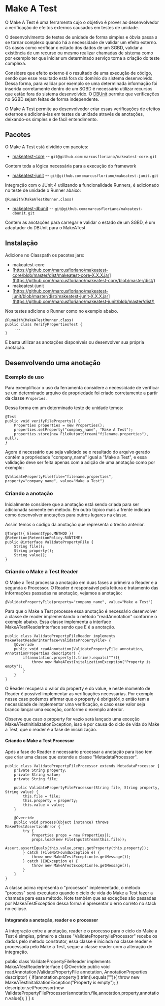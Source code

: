 Make A Test
===========

O Make A Test é uma ferramenta cujo o objetivo é prover ao desenvolvedor a verificação de efeitos externos causados em testes de unidade.

O desenvolvimento de testes de unidade de forma simples e óbvia passa a se tornar complexo quando há a necessidade de validar um efeito externo. Os casos como verificar o estado dos dados de um SGBD, validar a existência de um recurso ou mesmo realizar chamadas de sistema como por exemplo ter que iniciar um determinado serviço torna a criação do teste complexa.

Considere que efeito externo é o resultado de uma execução de código, sendo que esse resultado está fora do domínio do sistema desenvolvido. Dessa forma, para validar por exemplo se uma determinada informação foi inserida corretamente dentro de um SGBD é necessário utilizar recursos que estão fora do sistema desenvolvido. O [DBUnit](http://www.dbunit.org) permite que verificações no SGBD sejam feitas de forma independente.

O Make A Test permite ao desenvolvedor criar essas verificações de efeitos externos e adicioná-las em testes de unidade através de anotações, deixando-os simples e de fácil entendimento.

Pacotes
-------

O Make A Test está dividido em pacotes:

- [makeatest-core](http://github.com/marcusfloriano/makeatest-core.git) -- `git@github.com:marcusfloriano/makeatest-core.git`

Contem toda a lógica necessária para a execução do framework

- [makeatest-junit](http://github.com/marcusfloriano/makeatest-junit.git) -- `git@github.com:marcusfloriano/makeatest-junit.git`

Integração com o JUnit 4 utilizando a funcionalidade Runners, é adicionado no teste de unidade o Runner abaixo:

    @RunWith(MakeATestRunner.class)

- [makeatest-dbunit](http://github.com/marcusfloriano/makeatest-dbunit.git) -- `git@github.com:marcusfloriano/makeatest-dbunit.git`

Contem as anotações para carregar e validar o estado de um SGBD, é um adaptador do DBUnit para o MakeATest.

Instalação
----------

Adicione no Classpath os pacotes jars:

- makeatest-core
 - [https://github.com/marcusfloriano/makeatest-core/blob/master/dist/makeatest-core-X.X.X.jar](https://github.com/marcusfloriano/makeatest-core/blob/master/dist/)
- makeatest-junit
 - [https://github.com/marcusfloriano/makeatest-junit/blob/master/dist/makeatest-junit-X.X.X.jar](https://github.com/marcusfloriano/makeatest-junit/blob/master/dist/)

Nos testes adicione o Runner como no exemplo abaixo.

	@RunWith(MakeATestRunner.class)
	public class VerifyPropertiesTest {
		...
	}

E basta utilizar as anotações disponíveis ou desenvolver sua própria anotação.

Desenvolvendo uma anotação
--------------------------

### Exemplo de uso

Para exemplificar o uso da ferramenta considere a necessidade de verificar se um determinado arquivo de propriedade foi criado corretamente a partir da classe `Properies`.

Dessa forma em um determinado teste de unidade temos:

	@Test
	public void verifyFileProperty() {
		Properties properties = new Properties();
		properties.setProperty("company_name", "Make A Test");
		properties.store(new FileOutputStream("filename.properties"), null);
	}
	
Agora é necessário que seja validado se o resultado do arquivo gerado contêm a propriedade "company_name" igual a "Make a Test", e essa validação deve ser feita apenas com a adição de uma anotação como por exemplo:

	@ValidatePropertyFile(file="filename.properties", property="company_name", value="Make a Test")

### Criando a anotação

Inicialmente considere que a anotação está sendo criada para ser adicionada somente em método. Em outro tópico mais a frente indicará como desenvolver anotações para outros lugares na classe.

Assim temos o código da anotação que representa o trecho anterior.

	@Target({ ElementType.METHOD })
	@Retention(RetentionPolicy.RUNTIME)
	public @interface ValidatePropertyFile {
		String file();
		String property();
		String value();
	}

### Criando o Make a Test Reader

O Make a Test processa a anotação em duas fases a primeira o Reader e a segunda o Processor.
O Reader é responsável pela leitura e tratamento das informações passadas na anotação, vejamos a anotação:

	@ValidatePropertyFile(property="company_name", value="Make a Test")

Para que o Make a Test processe essa anotação é necessário desenvolver a classe de reader implementando o método "readAnnotation" conforme o exemplo abaixo. Essa classe implementa a interface MakeATestReaderInterface<E> sendo que E é a anotação.

	public class ValidatePropertyFileReader implements MakeATestReaderInterface<ValidatePropertyFile> {
		@Override
		public void readAnnotation(ValidatePropertyFile annotation, AnnotationProperties descriptor) {
			if(annotation.property().trim().equals("")){
				throw new MakeATestInitalizationException("Property is empty");
			}
		}
	}
	
O Reader recupera o valor do property e do value, e neste momento de Reader é possível implementar as verificações necessárias. Por exemplo nesse caso podemos afirmar que o property é obrigatóri,o então tem a necessidade de implementar uma verificação, e caso esse valor seja branco lançar uma exceção, conforme o exemplo anterior.

Observe que caso o property for vazio será lançado uma exceção MakeATestInitializationException, isso é por causa do ciclo de vida do Make a Test, que o reader é a fase de inicialização.

#### Criando o Make a Test Processor

Após a fase do Reader é necessário processar a anotação para isso tem que criar uma classe que estende a classe "MetadataProcessor".

	public class ValidatePropertyFileProcessor extends MetadataProcessor {
		private String property;
		private String value;
		private String file;
		
		public ValidatePropertyFileProcessor(String file, String property, String value) {
			this.file = file;
			this.property = property;
			this.value = value;
		}
		
		@Override
		public void process(Object instance) throws MakeATestAssertionError {
			try {
				Properties props = new Properties();
				props.load(new FileInputStream(this.file));
				Assert.assertEquals(this.value,props.getProperty(this.property));
			} catch (FileNotFoundException e) {
				throw new MakeATestException(e.getMessage());
			} catch (IOException e) {
				throw new MakeATestException(e.getMessage());
			}
		}
	}

A classe acima representa o "processor" implementado, o método "process" será executado quando o ciclo de vida do Make a Test fazer a chamada para essa método. Note também que as exceções são passadas por MakeaTestException dessa forma é apresentar o erro correto no stack no eclipse.

#### Integrando a anotação, reader e o processor

A integração entre a anotação, reader e o processo para o ciclo do Make a Test é simples, primeiro a classe "ValidatePropertyileProcessor" recebe os dados pelo método construtor, essa classe é iniciada na classe reader e processada pelo Make a Test, segue a classe reader com a alteração de integração.  

public class ValidatePropertyFileReader implements MakeATestReaderInterface<ValidatePropertyFile> {
	@Override
	public void readAnnotation(ValidatePropertyFile annotation, AnnotationProperties descriptor) {
		if(annotation.property().trim().equals("")){
			throw new MakeATestInitalizationException("Property is empty");
		}
		descriptor.setProcessor(new ValidatePropertyFileProcessor(annotation.file,annotation.property,annotation.value));
	}
}
s


